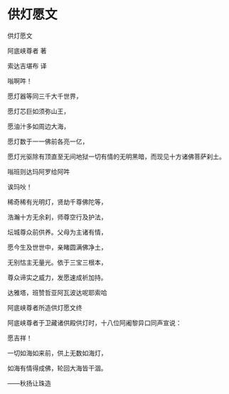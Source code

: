 # 供灯愿文

供灯愿文

阿底峡尊者 著

索达吉堪布 译

嗡啊吽！

愿灯器等同三千大千世界，

愿灯芯巨如须弥山王，

愿油汁多如周边大海，

愿灯数于一一佛前各亮一亿，

愿灯光驱除有顶直至无间地狱一切有情的无明黑暗，而现见十方诸佛菩萨刹土。

嗡班则达玛阿罗给阿吽

诶玛吙！

稀奇稀有光明灯，贤劫千尊佛陀等，

浩瀚十方无余刹，师尊空行及护法，

坛城尊众前供养。父母为主诸有情，

愿今生及世世中，亲睹圆满佛净土，

无别怙主无量光。依于三宝三根本，

尊众谛实之威力，发愿速成祈加持。

达雅塔，班赞哲亚阿瓦波达呢耶索哈

阿底峡尊者所造供灯愿文终

阿底峡尊者于卫藏诸供殿供灯时，十八位阿阇黎异口同声宣说：

愿吉祥！

一切如海如来前，供上无数如海灯，

如海有情得成佛，轮回大海皆干涸。

――秋扬让珠造


